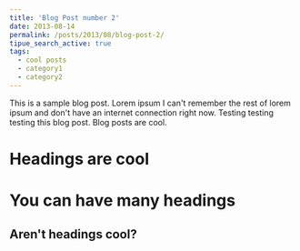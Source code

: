 ```yaml
---
title: 'Blog Post number 2'
date: 2013-08-14
permalink: /posts/2013/08/blog-post-2/
tipue_search_active: true
tags:
  - cool posts
  - category1
  - category2
---
```


This is a sample blog post. Lorem ipsum I can't remember the rest of lorem ipsum and don't have an internet connection right now. Testing testing testing this blog post. Blog posts are cool.

Headings are cool
======

You can have many headings
======

Aren't headings cool?
------
